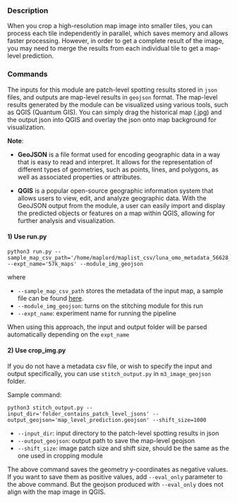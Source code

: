 ### Description
When you crop a high-resolution map image into smaller tiles, you can process each tile independently in parallel, which saves memory and allows faster processing. However, in order to get a complete result of the image, you may need to merge the results from each individual tile to get a map-level prediction.

### Commands

The inputs for this module are patch-level spotting results stored in `json` files, and outputs are map-level results in `geojson` format. The map-level results generated by the module can be visualized using various tools, such as QGIS (Quantum GIS). You can simply drag the historical map (.jpg) and the output json into QGIS and overlay the json onto map background for visualization. 

**Note**: 
* **GeoJSON** is a file format used for encoding geographic data in a way that is easy to read and interpret. It allows for the representation of different types of geometries, such as points, lines, and polygons, as well as associated properties or attributes.

* **QGIS** is a popular open-source geographic information system that allows users to view, edit, and analyze geographic data. With the GeoJSON output from the module, a user can easily import and display the predicted objects or features on a map within QGIS, allowing for further analysis and visualization.



#### 1) Use run.py 
```
python3 run.py --sample_map_csv_path='/home/maplord/maplist_csv/luna_omo_metadata_56628_20220724.csv'  --expt_name='57k_maps' --module_img_geojson
```

where

* `--sample_map_csv_path` stores the metadata of the input map, a sample file can be found [here](https://searchworks.stanford.edu/view/ss311gz1992). 
* `--module_img_geojson`:  turns on the stitching module for this run 
* `--expt_name`: experiment name for running the pipeline

When using this approach, the input and output folder will be parsed automatically depending on the `expt_name`

#### 2) Use crop_img.py

If you do not have a metadata csv file, or wish to specify the input and output specifically, you can use `stitch_output.py` in `m3_image_geojson` folder. 

Sample command: 
```
python3 stitch_output.py --input_dir='folder_contains_patch_level_jsons' --output_geojson='map_level_prediction.geojson' --shift_size=1000 
```

* `--input_dir`: input directory to the patch-level spotting results in json
* `--output_geojson`: output path to save the map-level geojson
* `--shift_size`: image patch size and shift size, should be the same as the one used in cropping module

The above command saves the geometry y-coordinates as negative values. If you want to save them as positive values, add `--eval_only` parameter to the above command. But the geojson produced with `--eval_only` does not align with the map image in QGIS. 
